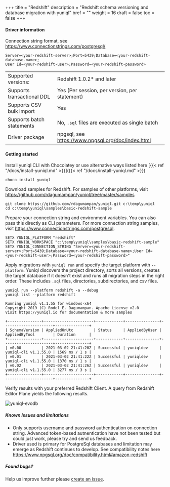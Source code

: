 +++
title = "Redshift"
description = "Redshift schema versioning and database migration with yuniql"
bref = ""
weight = 16
draft = false
toc = false
+++

#### Driver information

Connection string format, see https://www.connectionstrings.com/postgresql/
```shell
Server=<your-redshift-server>;Port=5439;Database=<your-redshift-database-name>;
User Id=<your-redshift-user>;Password=<your-redshift-password>
```
|||
|---|---|
|Supported versions: |Redshift 1.0.2* and later|
|Supports transactional DDL|Yes (Per session, per version, per statement)|
|Supports CSV bulk import|Yes|
|Supports batch statements|No, `.sql` files are executed as single batch|
|Driver package|npgsql, see https://www.npgsql.org/doc/index.html|

#### Getting started

Install yuniql CLI with Chocolatey or use alternative ways listed here  [{{< ref "/docs/install-yuniql.md" >}}]({{< ref "/docs/install-yuniql.md" >}})

```shell
choco install yuniql
```

Download samples for Redshift. For samples of other platforms, visit https://github.com/rdagumampan/yuniql/tree/master/samples

```shell
git clone https://github.com/rdagumampan/yuniql.git c:\temp\yuniql
cd c:\temp\yuniql\samples\basic-redshift-sample
```

Prepare your connection string and environment variables. You can also pass this directly as CLI parameters. For more connection string samples, visit https://www.connectionstrings.com/postgresql.

```shell
SETX YUNIQL_PLATFORM "redshift"
SETX YUNIQL_WORKSPACE "c:\temp\yuniql\samples\basic-redshift-sample"
SETX YUNIQL_CONNECTION_STRING "Server=<your-redshift-server>;Port=5439;Database=<your-redshift-database-name>;User Id=<your-redshift-user>;Password=<your-redshift-password>"
```

Apply migrations with `yuniql run` and specify the target platform with `--platform`. Yuniql discovers the project directory, sorts all versions, creates the target database if it doesn't exist and runs all migration steps in the right order. These includes `.sql` files, directories, subdirectories, and csv files.

```shell
yuniql run --platform redshift -a --debug
yuniql list --platform redshift

Running yuniql v1.1.55 for windows-x64
Copyright 2019 (C) Rodel E. Dagumampan. Apache License v2.0
Visit https://yuniql.io for documentation & more samples

+---------------+----------------------+------------+---------------+----------------------+---------------+
| SchemaVersion | AppliedOnUtc         | Status     | AppliedByUser | AppliedByTool        | Duration      |
+---------------+----------------------+------------+---------------+----------------------+---------------+
| v0.00         | 2021-03-02 21:41:20Z | Successful | yuniqldev     | yuniql-cli v1.1.55.0 | 1569 ms / 1 s |
| v0.01         | 2021-03-02 21:41:22Z | Successful | yuniqldev     | yuniql-cli v1.1.55.0 | 1370 ms / 1 s |
| v0.02         | 2021-03-02 21:41:26Z | Successful | yuniqldev     | yuniql-cli v1.1.55.0 | 3277 ms / 3 s |
+---------------+----------------------+------------+---------------+----------------------+---------------+
```

Verify results with your preferred Redshift Client. A query from Redshift Editor Plane yields the following results.

![yuniql-evodb](/images/get-started-redshift-01.png)

##### Known Issues and limitations

- Only supports username and password authentication on connection string. Advanced token-based autnentication have not been tested but could just work, please try and send us feedback.
- Driver used is primary for PostgreSql databases and limitation may emerge as Redshift continues to develop. See compatibility notes here https://www.npgsql.org/doc/compatibility.html#amazon-redshift

##### Found bugs?

Help us improve further please [create an issue](https://github.com/rdagumampan/yuniql/issues/new).
